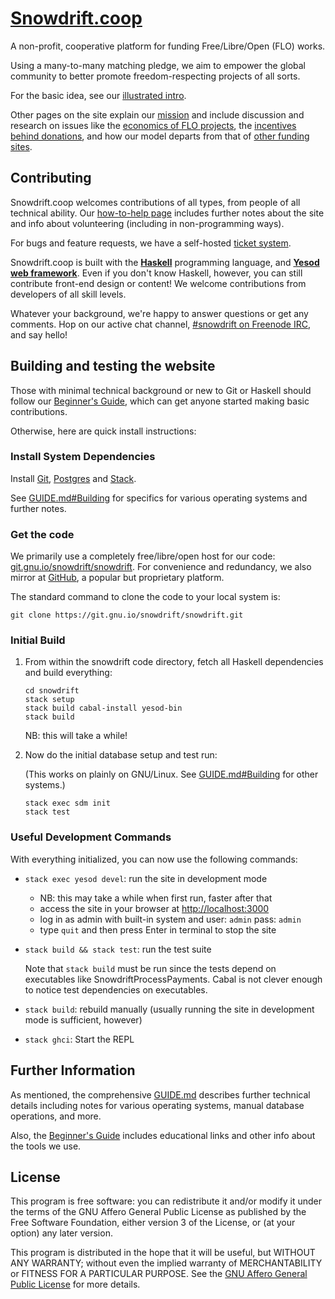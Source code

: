 # [Snowdrift.coop]

A non-profit, cooperative platform for funding Free/Libre/Open (FLO) works.

Using a many-to-many matching pledge, we aim to empower the global
community to better promote freedom-respecting projects of all sorts.

For the basic idea, see our [illustrated intro].

Other pages on the site explain our [mission] and include discussion and
research on issues like the [economics of FLO projects], the [incentives
behind donations], and how our model departs from that of [other funding
sites].

## Contributing

Snowdrift.coop welcomes contributions of all types, from people of all
technical ability. Our [how-to-help page] includes further notes about the
site and info about volunteering (including in non-programming ways).

For bugs and feature requests, we have a self-hosted [ticket system].

Snowdrift.coop is built with the **[Haskell]** programming language, and
**[Yesod web framework]**. Even if you don't know Haskell, however, you can
still contribute front-end design or content! We welcome contributions from
developers of all skill levels.

Whatever your background, we're happy to answer questions or get any
comments. Hop on our active chat channel, [#snowdrift on Freenode IRC], and
say hello!

## Building and testing the website

Those with minimal technical background or new to Git or Haskell should follow
our [Beginner's Guide], which can get anyone started making basic contributions.

Otherwise, here are quick install instructions:

### Install System Dependencies

Install [Git], [Postgres] and [Stack].

See [GUIDE.md#Building] for specifics for various operating systems and further
notes.

### Get the code

We primarily use a completely free/libre/open host for our code:
[git.gnu.io/snowdrift/snowdrift]. For convenience and redundancy, we also mirror
at [GitHub], a popular but proprietary platform.

The standard command to clone the code to your local system is:

    git clone https://git.gnu.io/snowdrift/snowdrift.git

### Initial Build

1.  From within the snowdrift code directory, fetch all Haskell dependencies
    and build everything:

        cd snowdrift
        stack setup
        stack build cabal-install yesod-bin
        stack build

    NB: this will take a while!

2.  Now do the initial database setup and test run:

    (This works on plainly on GNU/Linux. See [GUIDE.md#Building] for other systems.)

        stack exec sdm init
        stack test

### Useful Development Commands

With everything initialized, you can now use the following commands:

* `stack exec yesod devel`: run the site in development mode
    * NB: this may take a while when first run, faster after that
    * access the site in your browser at <http://localhost:3000>
    * log in as admin with built-in system and user: `admin` pass: `admin`
    * type `quit` and then press Enter in terminal to stop the site
* `stack build && stack test`: run the test suite

    Note that `stack build` must be run since the tests depend on
    executables like SnowdriftProcessPayments. Cabal is not clever enough
    to notice test dependencies on executables.
* `stack build`: rebuild manually (usually running the site in development
  mode is sufficient, however)
* `stack ghci`: Start the REPL

Further Information
-------------------

As mentioned, the comprehensive [GUIDE.md] describes further technical details
including notes for various operating systems, manual database operations, and
more.

Also, the [Beginner's Guide] includes educational links and other info about the
tools we use.

License
-------

This program is free software: you can redistribute it and/or modify
it under the terms of the GNU Affero General Public License as published by
the Free Software Foundation, either version 3 of the License, or
(at your option) any later version.

This program is distributed in the hope that it will be useful,
but WITHOUT ANY WARRANTY; without even the implied warranty of
MERCHANTABILITY or FITNESS FOR A PARTICULAR PURPOSE. See the
[GNU Affero General Public License](LICENSE.md) for more details.

[Beginner's Guide]: BEGINNERS.md
[economics of FLO projects]: https://snowdrift.coop/p/snowdrift/w/en/economics
[#snowdrift on Freenode IRC]: http://webchat.freenode.net/?channels=#snowdrift
[git.gnu.io/snowdrift/snowdrift]: https://git.gnu.io/snowdrift/snowdrift
[Git]: http://www.git-scm.com/downloads
[GitHub]: https://github.com/snowdriftcoop/snowdrift
[GUIDE.md]: GUIDE.md
[GUIDE.md#Building]: GUIDE.md#building
[Haskell]: https://www.haskell.org/
[how-to-help page]: https://snowdrift.coop/p/snowdrift/w/how-to-help
[illustrated intro]: https://snowdrift.coop/p/snowdrift/w/en/intro
[incentives behind donations]: https://snowdrift.coop/p/snowdrift/w/en/psychology
[mission]: https://snowdrift.coop/p/snowdrift/w/en/mission
[other funding sites]: https://snowdrift.coop/p/snowdrift/w/en/othercrowdfunding
[Postgres]: http://www.postgresql.org/download/
[Snowdrift.coop]: https://snowdrift.coop
[Stack]: https://github.com/commercialhaskell/stack#how-to-install
[ticket system]: http://snowdrift.coop/p/snowdrift/t
[Yesod web framework]: http://www.yesodweb.com/

